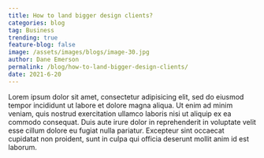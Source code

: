 ```yaml
---
title: How to land bigger design clients?
categories: blog
tag: Business
trending: true
feature-blog: false
image: /assets/images/blogs/image-30.jpg
author: Dane Emerson
permalink: /blog/how-to-land-bigger-design-clients/
date: 2021-6-20
---
```


Lorem ipsum dolor sit amet, consectetur adipisicing elit, sed do eiusmod tempor incididunt ut labore et dolore magna aliqua. Ut enim ad minim veniam, quis nostrud exercitation ullamco laboris nisi ut aliquip ex ea commodo consequat. Duis aute irure dolor in reprehenderit in voluptate velit esse cillum dolore eu fugiat nulla pariatur. Excepteur sint occaecat cupidatat non proident, sunt in culpa qui officia deserunt mollit anim id est laborum.
